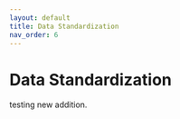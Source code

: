 ```yaml
---
layout: default
title: Data Standardization
nav_order: 6
---
```


# Data Standardization
testing new addition.
